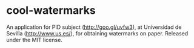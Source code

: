 cool-watermarks
===============

An application for PID subject (http://goo.gl/uvfw3), at Universidad de Sevilla (http://www.us.es/), for obtaining watermarks on paper.
Released under the MIT license.